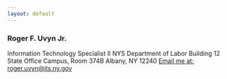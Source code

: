 ```yaml
---
layout: default
---
```


### Roger F. Uvyn Jr.
Information Technology Specialist II
NYS Department of Labor
Building 12 State Office Campus, Room 374B
Albany, NY 12240
<a href="mailto:roger.uvyn@its.ny.gov">Email me at: roger.uvyn@its.ny.gov</a>
